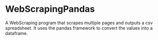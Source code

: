 # WebScrapingPandas

A WebScraping program that scrapes multiple pages and outputs a csv spreadsheet. It uses the pandas framework to convert the values into a dataframe.
